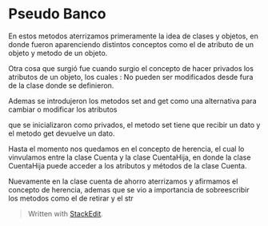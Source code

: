 # Pseudo Banco

En estos metodos aterrizamos primeramente la idea de clases y objetos, en donde fueron aparenciendo distintos conceptos como el de atributo de un objeto y metodo de un objeto.

Otra cosa que surgió fue cuando surgio el concepto de hacer privados los atributos de un objeto, los cuales : No pueden ser modificados desde fura de la clase donde se definieron.

Ademas se introdujeron los metodos set and get como una alternativa para cambiar o modificar los atributos

que se inicializaron como privados, el metodo set tiene que recibir un dato y el metodo get devuelve un dato.

Hasta el momento nos quedamos en el concepto de herencia, el cual lo vinvulamos entre la clase Cuenta y la clase CuentaHija, en donde la clase CuentaHija puede acceder a los atributos y métodos de la clase Cuenta.

Nuevamente en la clase cuenta de ahorro aterrizamos y afirmamos el concepto de herencia, ademas que se vio a importancia de sobreescribir los metodos como el de retirar y el str

> Written with [StackEdit](https://stackedit.io/).
<!--stackedit_data:
eyJoaXN0b3J5IjpbMTE3NTU2NTE5OF19
-->
